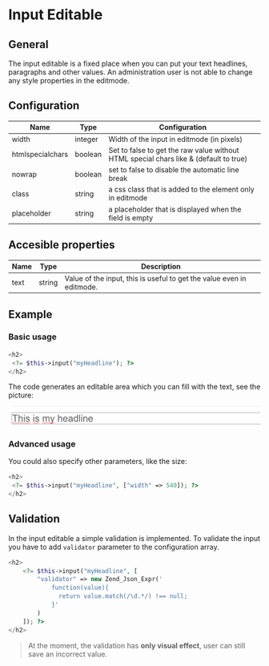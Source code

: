# Input Editable

## General

The input editable is a fixed place when you can put your text headlines, paragraphs and other values. 
An administration user is not able to change any style properties in the editmode. 

## Configuration

| Name             | Type    | Configuration                                                                         |
|------------------|---------|---------------------------------------------------------------------------------------|
| width            | integer | Width of the input in editmode (in pixels)                                            |
| htmlspecialchars | boolean | Set to false to get the raw value without HTML special chars like & (default to true) |
| nowrap           | boolean | set to false to disable the automatic line break                                      |
| class            | string  | a css class that is added to the element only in editmode                             |
| placeholder      | string  | a placeholder that is displayed when the field is empty                               |

## Accesible properties

| Name | Type   | Description                                                           |
|------|--------|-----------------------------------------------------------------------|
| text | string | Value of the input, this is useful to get the value even in editmode. |

## Example 

### Basic usage 

```php
<h2>
 <?= $this->input("myHeadline"); ?>
</h2>
```

The code generates an editable area which you can fill with the text, see the picture:

![Inpute preview in the backend](../../img/input_backend_preview.png)

### Advanced usage

You could also specify other parameters, like the size:

```php
<h2>
 <?= $this->input("myHeadline", ["width" => 540]); ?>
</h2>
```

## Validation

In the input editable a simple validation is implemented. 
To validate the input you have to add `validator` parameter to the configuration array. 

```php
<h2>
    <?= $this->input("myHeadline", [
        "validator" => new Zend_Json_Expr('
            function(value){
              return value.match(/\d.*/) !== null;
            }'
        )
    ]); ?>
</h2>
```

> At the moment, the validation has **only visual effect**, user can still save an incorrect value. 
